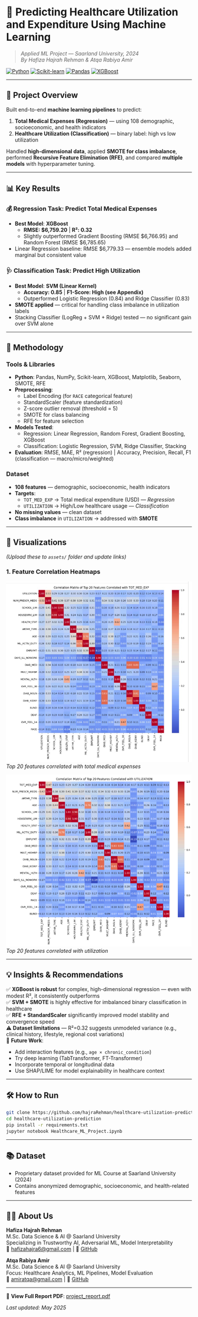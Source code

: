 # 🏥 Predicting Healthcare Utilization and Expenditure Using Machine Learning  
> *Applied ML Project — Saarland University, 2024*  
> *By Hafiza Hajrah Rehman & Atqa Rabiya Amir*

[![Python](https://img.shields.io/badge/Python-3.8+-blue?logo=python)](https://python.org)
[![Scikit-learn](https://img.shields.io/badge/scikit--learn-1.2+-orange?logo=scikit-learn)](https://scikit-learn.org)
[![Pandas](https://img.shields.io/badge/Pandas-Data%20Wrangling-red?logo=pandas)](https://pandas.pydata.org)
[![XGBoost](https://img.shields.io/badge/XGBoost-1.7+-green?logo=xgboost)](https://xgboost.readthedocs.io)

---

## 🎯 Project Overview

Built end-to-end **machine learning pipelines** to predict:
1. **Total Medical Expenses (Regression)** — using 108 demographic, socioeconomic, and health indicators  
2. **Healthcare Utilization (Classification)** — binary label: high vs low utilization  

Handled **high-dimensional data**, applied **SMOTE for class imbalance**, performed **Recursive Feature Elimination (RFE)**, and compared **multiple models** with hyperparameter tuning.

---

## 📊 Key Results

### 💰 Regression Task: Predict Total Medical Expenses
- **Best Model**: **XGBoost**  
  - **RMSE: $6,759.20** | **R²: 0.32**  
  - Slightly outperformed Gradient Boosting (RMSE $6,766.95) and Random Forest (RMSE $6,785.65)  
- Linear Regression baseline: RMSE $6,779.33 — ensemble models added marginal but consistent value

### 🩺 Classification Task: Predict High Utilization
- **Best Model**: **SVM (Linear Kernel)**  
  - **Accuracy: 0.85** | **F1-Score: High (see Appendix)**  
  - Outperformed Logistic Regression (0.84) and Ridge Classifier (0.83)  
- **SMOTE applied** — critical for handling class imbalance in utilization labels  
- Stacking Classifier (LogReg + SVM + Ridge) tested — no significant gain over SVM alone

---

## 🧰 Methodology

### Tools & Libraries
- **Python**: Pandas, NumPy, Scikit-learn, XGBoost, Matplotlib, Seaborn, SMOTE, RFE  
- **Preprocessing**:  
  - Label Encoding (for `RACE` categorical feature)  
  - StandardScaler (feature standardization)  
  - Z-score outlier removal (threshold = 5)  
  - SMOTE for class balancing  
  - RFE for feature selection  
- **Models Tested**:  
  - Regression: Linear Regression, Random Forest, Gradient Boosting, XGBoost  
  - Classification: Logistic Regression, SVM, Ridge Classifier, Stacking  
- **Evaluation**: RMSE, MAE, R² (regression) | Accuracy, Precision, Recall, F1 (classification — macro/micro/weighted)

### Dataset
- **108 features** — demographic, socioeconomic, health indicators  
- **Targets**:  
  - `TOT_MED_EXP` → Total medical expenditure (USD) — *Regression*  
  - `UTILIZATION` → High/Low healthcare usage — *Classification*  
- **No missing values** — clean dataset  
- **Class imbalance** in `UTILIZATION` → addressed with **SMOTE**

---

## 📸 Visualizations

*(Upload these to `assets/` folder and update links)*

### 1. Feature Correlation Heatmaps
![Correlation with Expenses](correlation_matrix_expenses.png)  
*Top 20 features correlated with total medical expenses*

![Correlation with Utilization](correlation_matrix_utilization.png)  
*Top 20 features correlated with utilization*

---

## 💡 Insights & Recommendations

✅ **XGBoost is robust** for complex, high-dimensional regression — even with modest R², it consistently outperforms  
✅ **SVM + SMOTE** is highly effective for imbalanced binary classification in healthcare  
✅ **RFE + StandardScaler** significantly improved model stability and convergence speed  
⚠️ **Dataset limitations** — R²=0.32 suggests unmodeled variance (e.g., clinical history, lifestyle, regional cost variations)  
🔮 **Future Work**:  
- Add interaction features (e.g., `age × chronic_condition`)  
- Try deep learning (TabTransformer, FT-Transformer)  
- Incorporate temporal or longitudinal data  
- Use SHAP/LIME for model explainability in healthcare context

---

## 🛠️ How to Run

```bash
git clone https://github.com/hajraRehman/healthcare-utilization-prediction.git
cd healthcare-utilization-prediction
pip install -r requirements.txt
jupyter notebook Healthcare_ML_Project.ipynb
```

---

## 📚 Dataset

- Proprietary dataset provided for ML Course at Saarland University (2024)  
- Contains anonymized demographic, socioeconomic, and health-related features

---

## 👩‍💻 About Us

**Hafiza Hajrah Rehman**  
M.Sc. Data Science & AI @ Saarland University  
Specializing in Trustworthy AI, Adversarial ML, Model Interpretability  
📧 hafizahajra6@gmail.com | 🐙 [GitHub](https://github.com/hajraRehman) 

**Atqa Rabiya Amir**  
M.Sc. Data Science & AI @ Saarland University  
Focus: Healthcare Analytics, ML Pipelines, Model Evaluation  
📧 amiratqa@gmail.com | 🐙 [GitHub](https://github.com/atqaamir)

---

📄 **View Full Report PDF**: [project_report.pdf](project_report.pdf)

_Last updated: May 2025_
